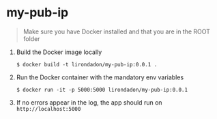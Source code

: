 # my-pub-ip
> Make sure you have Docker installed and that you are in the ROOT folder
1. Build the Docker image locally
   ```shell script
   $ docker build -t lirondadon/my-pub-ip:0.0.1 .
   ```

2. Run the Docker container with the mandatory env variables
   ```shell script
   $ docker run -it -p 5000:5000 lirondadon/my-pub-ip:0.0.1
   ```

3. If no errors appear in the log, the app should run on `http://localhost:5000`
